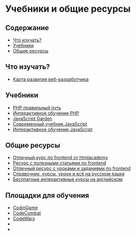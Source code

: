 # Учебники и общие ресурсы

## Содержание 
* [Что изучать?](#Что-изучать)
* [Учебники](#Учебники)
* [Общие ресурсы](#Общие-ресурсы)

## Что изучать?
* [Карта развития веб-разработчика](https://github.com/zualex/devmap)

## Учебники
* [PHP правильный путь](http://getjump.me/ru-php-the-right-way/)
* [Интерактивное обучение PHP](https://www.phpschool.io/)
* [JavaScript Garden](http://shamansir.github.io/JavaScript-Garden/)
* [Современный учебник JavaScript](http://learn.javascript.ru/)
* [Интерактивное обучение JavaScript](http://nodeschool.io/ru/)

## Общие ресурсы
* [Отличный курс по frontend от htmlacademy](https://htmlacademy.ru/)
* [Ресурс с полезными статьями по frontend](http://frontender.info/)
* [Отличный ресурс с уроками и заданиями по frontend](http://jsraccoon.ru/)
* [Справочник, курсы, уроки и всё на русском языке](https://webref.ru/)
* [Бесплатные интерактивные курсы на английском](https://www.freecodecamp.com/)

## Площадки для обучения

* [CodinGame](https://www.codingame.com/start)
* [CodeCombat](https://codecombat.com/)
* [CodeWars](http://www.codewars.com/)
* []()
* []()
